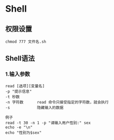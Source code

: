 # Shell

## 权限设置


```
chmod 777 文件名.sh

```

## Shell语法

### 1.输入参数

```
read [选项][变量名]
-p "提示信息"
-t 秒数         
-n 字符数      read 命令只接受指定的字符数，就会执行
-s            隐藏输入的数据

例子
read -t 30 -n 1 -p "请输入用户性别:" sex
echo -e "\n"
echo "性别为$sex"

```